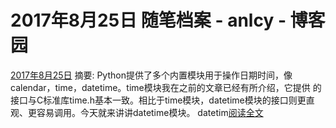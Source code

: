 
# 2017年8月25日 随笔档案 - anlcy - 博客园






[2017年8月25日](https://www.cnblogs.com/camilla/archive/2017/08/25.html)
摘要: Python提供了多个内置模块用于操作日期时间，像calendar，time，datetime。time模块我在之前的文章已经有所介绍，它提供 的接口与C标准库time.h基本一致。相比于time模块，datetime模块的接口则更直观、更容易调用。今天就来讲讲datetime模块。 datetim[阅读全文](https://www.cnblogs.com/camilla/p/7427113.html)

